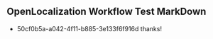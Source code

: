 ## OpenLocalization Workflow Test MarkDown
* 50cf0b5a-a042-4f11-b885-3e133f6f916d thanks!

<!--HONumber=Jul16_HO5-->


